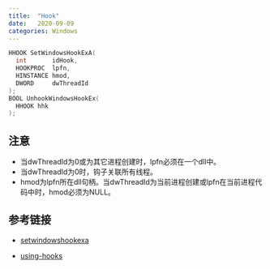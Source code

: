 ```yaml
---
title:  "Hook"
date:   2020-09-09
categories: Windows
---
```


```cpp
HHOOK SetWindowsHookExA(
  int       idHook,
  HOOKPROC  lpfn,
  HINSTANCE hmod,
  DWORD     dwThreadId
);
BOOL UnhookWindowsHookEx(
  HHOOK hhk
);
```

## 注意

* 当dwThreadId为0或为其它进程创建时，lpfn必须在一个dll中。
* 当dwThreadId为0时，钩子关联所有线程。
* hmod为lpfn所在dll句柄。当dwThreadId为当前进程创建或lpfn在当前进程代码中时，hmod必须为NULL。

## 参考链接

* [setwindowshookexa](https://docs.microsoft.com/en-us/windows/desktop/api/winuser/nf-winuser-setwindowshookexa)

* [using-hooks](https://docs.microsoft.com/en-us/windows/desktop/winmsg/using-hooks)